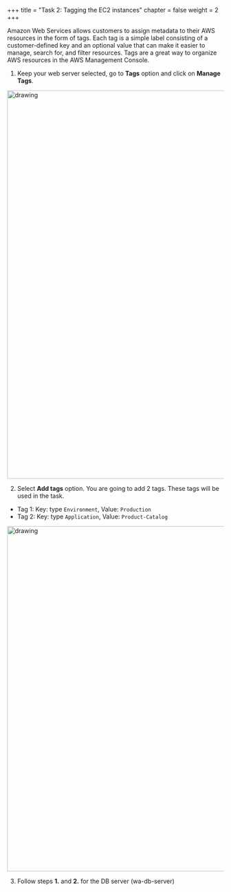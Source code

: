 +++ 
title = "Task 2: Tagging the EC2 instances" 
chapter = false 
weight = 2 
+++

Amazon Web Services allows customers to assign metadata to their AWS resources in the form
of tags. Each tag is a simple label consisting of a customer-defined key and an optional value
that can make it easier to manage, search for, and filter resources. Tags are a great way to organize AWS resources in the AWS Management Console. 

1. Keep your web server selected, go to **Tags** option and click on **Manage Tags**.

<img src="../images/tag1.png" alt="drawing" width="900"/>

2.  Select **Add tags** option. You are going to add 2 tags. These tags will be used in the task.

* Tag 1:  Key: type <code>Environment</code>, Value: <code>Production</code>
* Tag 2:  Key: type <code>Application</code>, Value: <code>Product-Catalog</code>

<img src="../images/tag2.png" alt="drawing" width="800"/>

3. Follow steps **1.** and **2.** for the DB server (wa-db-server)
